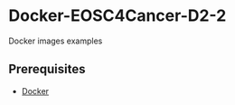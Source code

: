 # Docker-EOSC4Cancer-D2-2
Docker images examples
## Prerequisites
* [Docker](https://www.docker.com/)
